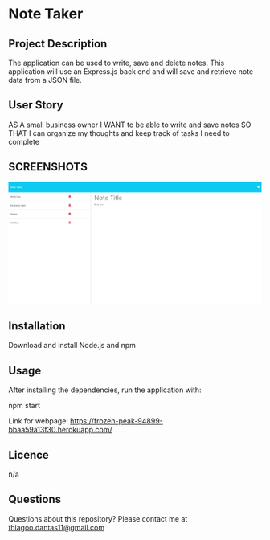 # Note Taker 

## Project Description

The application can be used to write, save and delete notes. This application will use an Express.js back end and will save and retrieve note data from a JSON file.

## User Story

AS A small business owner
I WANT to be able to write and save notes
SO THAT I can organize my thoughts and keep track of tasks I need to complete

## SCREENSHOTS

![Note Take](https://github.com/Dantas11/Express.js-Note-Taker/blob/main/public/assets/images/note-taker.png)

## Installation

Download and install Node.js and npm

## Usage

After installing the dependencies, run the application with:

npm start

Link for webpage: https://frozen-peak-94899-bbaa59a13f30.herokuapp.com/

## Licence

n/a

## Questions

Questions about this repository? Please contact me at thiagoo.dantas11@gmail.com
